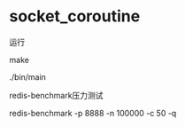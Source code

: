 # socket_coroutine
运行

make

./bin/main


redis-benchmark压力测试

redis-benchmark -p 8888 -n 100000 -c 50 -q
